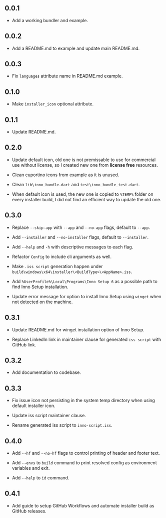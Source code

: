 ## 0.0.1

- Add a working bundler and example.

## 0.0.2

- Add a README.md to example and update main README.md.

## 0.0.3

- Fix `languages` attribute name in README.md example.

## 0.1.0

- Make `installer_icon` optional attribute.

## 0.1.1

- Update README.md.

## 0.2.0

- Update default icon, old one is not premissable to use for commercial use
  without license, so I created new one from **license free** resources.

- Clean cuportino icons from example as it is unused.

- Clean `lib\inno_bundle.dart` and `test\inno_bundle_test.dart`.

- When default icon is used, the new one is copied to `%TEMP%` folder on every
  installer build, I did not find an efficient way to update the old one.

## 0.3.0

- Replace `--skip-app` with `--app` and `--no-app` flags, default to `--app`.

- Add `--installer` and `--no-installer` flags, default to `--installer`.

- Add `--help` and `-h` with descriptive messages to each flag.

- Refactor `Config` to include cli arguments as well.

- Make `.iss script` generation happen under
  `build\windows\x64\installer\<BuildType>\<AppName>.iss`.

- Add `%UserProfile%\Local\Programs\Inno Setup 6` as a possible path to find
  Inno Setup installation.

- Update error message for option to install Inno Setup using `winget`
  when not detected on the machine.

## 0.3.1

- Update README.md for winget installation option of Inno Setup.

- Replace LinkedIn link in maintainer clause for generated `iss script` with
  GitHub link.

## 0.3.2

- Add documentation to codebase.

## 0.3.3

- Fix issue icon not persisting in the system temp directory when using
  default installer icon.

- Update iss script maintainer clause.

- Rename generated iss script to `inno-script.iss`.

## 0.4.0

- Add `--hf` and `--no-hf` flags to control printing of header and footer text.

- Add `--envs` to `build` command to print resolved config as environment
  variables and exit.

- Add `--help` to `id` command.

## 0.4.1

- Add guide to setup GitHub Workflows and automate installer build as GitHub releases.
